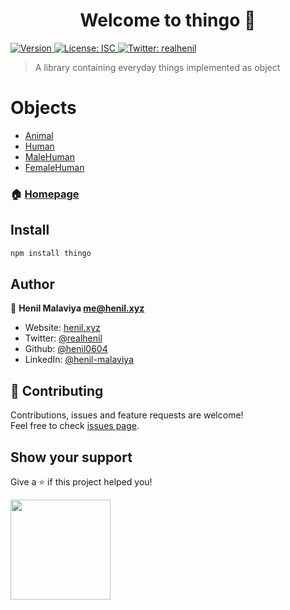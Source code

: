 <h1 align="center">Welcome to thingo 👋</h1>
<p>
  <a href="https://www.npmjs.com/package/thingo" target="_blank">
    <img alt="Version" src="https://img.shields.io/npm/v/thingo.svg">
  </a>
  <a href="#" target="_blank">
    <img alt="License: ISC" src="https://img.shields.io/badge/License-ISC-yellow.svg" />
  </a>
  <a href="https://twitter.com/realhenil" target="_blank">
    <img alt="Twitter: realhenil" src="https://img.shields.io/twitter/follow/realhenil.svg?style=social" />
  </a>
</p>

> A library containing everyday things implemented as object


# Objects

- [Animal](./src/base/Animal.ts)
- [Human](./src/base/Human.ts)
- [MaleHuman](./src/MaleHuman.ts)
- [FemaleHuman](./src/FemaleHuman.ts)


### 🏠 [Homepage](https://github.com/henil0604/thingo)

## Install

```sh
npm install thingo
```

## Author

👤 **Henil Malaviya <me@henil.xyz>**

* Website: [henil.xyz](henil.xyz)
* Twitter: [@realhenil](https://twitter.com/realhenil)
* Github: [@henil0604](https://github.com/henil0604)
* LinkedIn: [@henil-malaviya](https://linkedin.com/in/henil-malaviya)

## 🤝 Contributing

Contributions, issues and feature requests are welcome!<br />Feel free to check [issues page](https://github.com/henil0604/thingo/issues). 

## Show your support

Give a ⭐️ if this project helped you!

<a href="https://www.patreon.com/henil">
  <img src="https://c5.patreon.com/external/logo/become_a_patron_button@2x.png" width="160">
</a>
